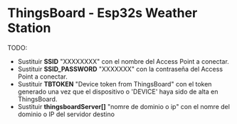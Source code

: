 # ThingsBoard - Esp32s Weather Station 

TODO:

- Sustituir **SSID** "XXXXXXXX" con el nombre del Access Point a conectar.
- Sustituir **SSID_PASSWORD** "XXXXXXX" con la contraseña del Access Point a conectar.
- Sustituir **TBTOKEN** "Device token from ThingsBoard" con el token generado una vez que el dispositivo o 'DEVICE' haya sido de alta en ThingsBoard.
- Sustituir **thingsboardServer[]**  "nomre de dominio o ip" con el nomre del dominio o IP del servidor destino
